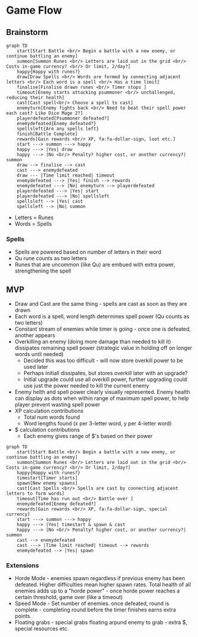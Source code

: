 # Game Flow

## Brainstorm

```mermaid
graph TD
    start[Start Battle <br/> Begin a battle with a new enemy, or continue battling an enemy]
    summon[Summon Runes <br/> Letters are laid out in the grid <br/> Costs in-game currency? <br/> Or limit, 2/day?]
    happy{Happy with runes?}
    draw[Draw Spells <br/> Words are formed by connecting adjacent letters <br/> Each word is a spell <br/> Has a time limit]
    finalise[Finalise drawn runes <br/> Timer stops ]
    timeout[Enemy starts attacking psummoner <br/> unchallenged, reducing their health]
    cast[Cast spell<br/> Choose a spell to cast]
    enemyturn[Enemy fights back <br/> Need to beat their spell power each cast? Like Dice Mage 2?]
    playerdefeated[Psummoner defeated?]
    enemydefeated{Enemy defeated?}
    spellsleft{Are any spells left}
    finish[Battle Complete]
    rewards[Gain rewards <br/> XP, fa:fa-dollar-sign, loot etc.]
    start ---> summon ---> happy
    happy ---> |Yes| draw
    happy ---> |No <br/> Penalty? higher cost, or another currency?| summon
    draw --> finalise --> cast
    cast ---> enemydefeated
    draw --- |Time limit reached| timeout
    enemydefeated ---> |Yes| finish --> rewards
    enemydefeated ---> |No| enemyturn --> playerdefeated
    playerdefeated ---> |Yes| start
    playerdefeated ---> |No| spellsleft
    spellsleft --> |Yes| cast
    spellsleft --> |No| summon
```

-   Letters = Runes
-   Words = Spells

### Spells

-   Spells are powered based on number of letters in their word
-   Qu rune counts as two letters
-   Runes that are uncommon (like Qu) are embued with extra power, strengthening the spell

## MVP

-   Draw and Cast are the same thing - spells are cast as soon as they are drawn
-   Each word is a spell, word length determines spell power (Qu counts as two letters)
-   Constant stream of enemies while timer is going - once one is defeated, another appears
-   Overkilling an enemy (doing more damage than needed to kill it) dissipates remaining spell power (strategic value in holding off on longer words until needed)
    -   Decided this was too difficult - will now store overkill power to be used later
    -   Perhaps initiall dissipates, but stores overkill later with an upgrade?
    -   Initial upgrade could use all overkill power, further upgrading could use just the power needed to kill the current enemy
-   Enemy helth and spell power clearly visually represented. Enemy health can display as dots when within range of maximum spell power, to help player prevent wasting spell power
-   XP calculation contributions
    -   Total num words found
    -   Word lengths found (x per 3-letter word, y per 4-letter word)
-   $ calculation contributions
    -   Each enemy gives range of $'s based on their power

```mermaid
graph TD
    start[Start Battle <br/> Begin a battle with a new enemy, or continue battling an enemy]
    summon[Summon Runes <br/> Letters are laid out in the grid <br/> Costs in-game currency? <br/> Or limit, 2/day?]
    happy{Happy with runes?}
    timestart[Timer starts]
    spawn[New enemy spawns]
    cast[Cast Spells <br/> Spells are cast by connecting adjacent letters to form words]
    timeout[Time has run out <br/> Battle over ]
    enemydefeated[Enemy defeated?]
    rewards[Gain rewards <br/> XP, fa:fa-dollar-sign, special currency]
    start ---> summon ---> happy
    happy ---> |Yes| timestart & spawn & cast
    happy ---> |No <br/> Penalty? higher cost, or another currency?| summon
    cast --> enemydefeated
    cast ---> |Time limit reached| timeout --> rewards
    enemydefeated --> |Yes| spawn
```

### Extensions

-   Horde Mode - enemies spawn regardless if previous enemy has been defeated. Higher difficulties mean higher spawn rates. Total health of all enemies adds up to a "horde power" - once horde power reaches a certain threshold, game over (like a timeout)
-   Speed Mode - Set number of enemies. once defeated, round is complete - completing round before the timer finishes earns extra points.
-   Floating grabs - special grabs floating arpund enemy to grab - extra $, special resources etc.
